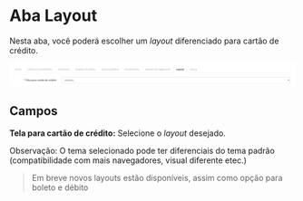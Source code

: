 # Aba Layout

Nesta aba, você poderá escolher um *layout* diferenciado para cartão de crédito.

![Aba layout](/assets/tab-layouts.png#zoom)

## Campos

**Tela para cartão de crédito:** Selecione o *layout* desejado.

Observação: O tema selecionado pode ter diferenciais do tema padrão (compatibilidade com mais navegadores, visual diferente etec.)

 > Em breve novos layouts estão disponíveis, assim como opção para boleto e débito